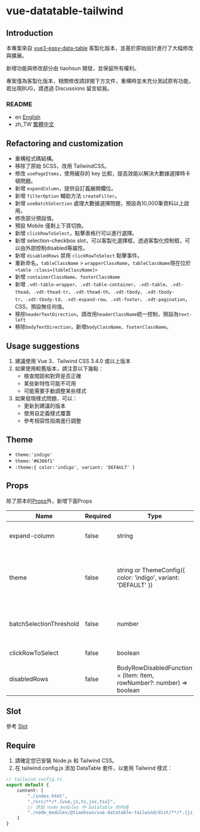 # vue-datatable-tailwind

## Introduction

本專案來自 [vue3-easy-data-table](https://github.com/HC200ok/vue3-easy-data-table) 客製化版本，並基於原始設計進行了大幅修改與擴展。

新增功能與修改部分由 tiaohsun 開發，並保留所有權利。

專案僅為客製化版本，相關修改請詳閱下方文件，重構時並未充分測試原有功能，若出現BUG，請透過 Discussions 留言給我。

### README

- en [English](README.md)
- zh_TW [繁體中文](README.zh-TW.md)

## Refactoring and customization

- 重構程式碼結構。
- 移除了原始 SCSS，改用 TailwindCSS。
- 修改 `usePageItems`，使用緩存的 key 比較，提高效能以解決大數據選擇時卡頓問題。
- 新增 `expandColumn`，提供自訂義展開欄位。
- 新增 `filterOption` 輔助方法 `createFilter`。
- 新增 `useBatchSelection` 處理大數據選擇問題，預設為10,000筆資料以上啟用。
- 修改部分預設值。
- 預設 Mobile 僅剩上下頁切換。
- 新增 `clickRowToSelect`，點擊表格行可以進行選擇。
- 新增 selection-checkbox slot，可以客製化選擇框，透過客製化控制框，可以由外部控制disabled等屬性。
- 新增 `disabledRows` 禁用 `clickRowToSelect` 點擊事件。
- 重新命名，`tableClassName` > `wrapperClassName`，`tableClassName`現在位於`<table :class=[tableClassName]>`
- 新增 `containerClassName`、`footerClassName`
- 新增 `.vdt-table-wrapper`、`.vdt-table-container`、`.vdt-table`、`.vdt-thead`、`.vdt-thead-tr`、`.vdt-thead-th`、`.vdt-tbody`、`.vdt-tbody-tr`、`.vdt-tbody-td`、`.vdt-expand-row`、`.vdt-footer`、`.vdt-pagination`，CSS，預設無任何值。
- 移除`headerTextDirection`，請改用`headerClassName`統一控制，預設為`text-left`
- 移除`bodyTextDirection`，新增`bodyClassName`、`footerClassName`。

## Usage suggestions

1. 建議使用 Vue 3、Tailwind CSS 3.4.0 或以上版本
2. 如果使用較舊版本，請注意以下幾點：
   - 檢查間距和對齊是否正確
   - 某些新特性可能不可用
   - 可能需要手動調整某些樣式
3. 如果發現樣式問題，可以：
   - 更新到建議的版本
   - 使用自定義樣式覆蓋
   - 參考相容性指南進行調整

## Theme

- `theme:'indigo'`
- `theme:'#6366f1'`
- `:theme:{ color:'indigo', variant: 'DEFAULT' }`

## Props

除了原本的[Props](https://hc200ok.github.io/vue3-easy-data-table-doc/props/common-props.html)外，新增下面Props

| **Name**                | **Required** | **Type**                                                              | **Default**                             | **Description**                                                |
| ----------------------- | ------------ | --------------------------------------------------------------------- | --------------------------------------- | -------------------------------------------------------------- |
| expand-column           | false        | string                                                                | ‘’                                      | 指定某Column欄位可以擴展 　                                    |
| theme                   | false        | string or ThemeConfig({ color: 'indigo', variant: 'DEFAULT' })        | { color: 'indigo', variant: 'DEFAULT' } | 取代theme-color，可填入 HEX ‘#42b883’，或者Tailwind Color Name |
| batchSelectionThreshold | false        | number                                                                | 10,000                                  | 超過預設值，啟用批次選擇，具有Loading樣式                      |
| clickRowToSelect        | false        | boolean                                                               | false                                   | 點擊列，是否選擇項目                                           |
| disabledRows            | false        | BodyRowDisabledFunction = (item: Item, rowNumber?: number) => boolean | false                                   | 禁止特定行被選取                                               |

## Slot

參考 [Slot](./docs/api/slot.md)

## Require

1. 請確定您已安裝 Node.js 和 Tailwind CSS。
2. 在 tailwind.config.js 添加 DataTable 套件，以套用 Tailwind 樣式：

```TypeScript
// tailwind.config.ts
export default {
    content: [
        "./index.html",
        "./src/**/*.{vue,js,ts,jsx,tsx}",
        // 添加 node_modules 中 DataTable 的內容
        "./node_modules/@tiaohsun/vue-datatable-tailwind/dist/**/*.{js,vue}"
    ]
}
```
